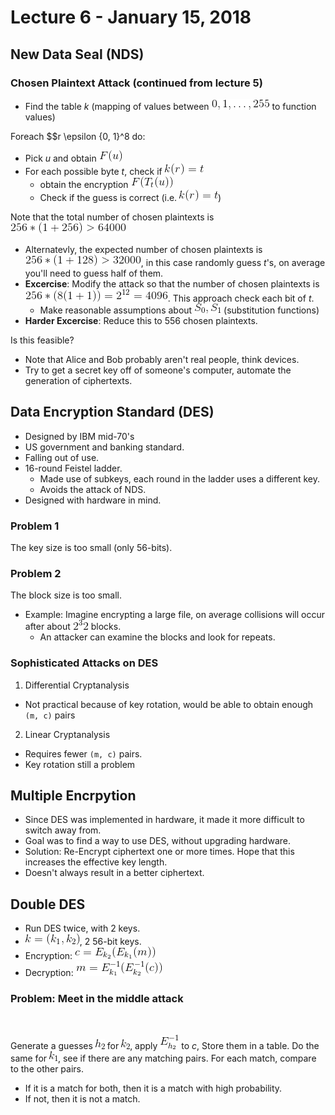 # Lecture 6 - January 15, 2018

## New Data Seal (NDS)

### Chosen Plaintext Attack (continued from lecture 5)
- Find the table *k* (mapping of values between ![latex-6f25c961-96e2-4721-87bc-000ef218dad3](data/lecture6/latex-6f25c961-96e2-4721-87bc-000ef218dad3.png) to function values)

Foreach $$r \epsilon {0, 1}^8 do:
- Pick *u* and obtain ![latex-d1ed6a2f-37b4-468c-98b2-499f76ba9a24](data/lecture6/latex-d1ed6a2f-37b4-468c-98b2-499f76ba9a24.png)
- For each possible byte *t*, check if ![latex-a6ff34e3-fded-4890-b490-1bb4946297c8](data/lecture6/latex-a6ff34e3-fded-4890-b490-1bb4946297c8.png)
  - obtain the encryption ![latex-92efcd1e-bba6-47a8-bd8d-5b3cf706dca2](data/lecture6/latex-92efcd1e-bba6-47a8-bd8d-5b3cf706dca2.png)
  - Check if the guess is correct (i.e. ![latex-b8254db5-fb13-4ce4-93c7-00b831c5af79](data/lecture6/latex-b8254db5-fb13-4ce4-93c7-00b831c5af79.png))

Note that the total number of chosen plaintexts is ![latex-4aec5f2e-f3a0-4eaf-839e-8837fd5e6d42](data/lecture6/latex-4aec5f2e-f3a0-4eaf-839e-8837fd5e6d42.png)
- Alternatevly, the expected number of chosen plaintexts is ![latex-be42f9a0-f4b0-4209-8580-94bcc561948c](data/lecture6/latex-be42f9a0-f4b0-4209-8580-94bcc561948c.png), in this case randomly guess *t*'s, on average you'll need to guess half of them.
- **Excercise**: Modify the attack so that the number of chosen plaintexts is ![latex-ff833d71-e25f-4755-b4f6-6f76b1d57718](data/lecture6/latex-ff833d71-e25f-4755-b4f6-6f76b1d57718.png). This approach check each bit of *t*.
  - Make reasonable assumptions about ![latex-19af6c3c-98c3-4884-8b3c-eec66a511853](data/lecture6/latex-19af6c3c-98c3-4884-8b3c-eec66a511853.png) (substitution functions)
- **Harder Excercise**: Reduce this to 556 chosen plaintexts.

Is this feasible?
- Note that Alice and Bob probably aren't real people, think devices.
- Try to get a secret key off of someone's computer, automate the generation of ciphertexts.

## Data Encryption Standard (DES)
- Designed by IBM mid-70's
- US government and banking standard.
- Falling out of use.
- 16-round Feistel ladder.
  - Made use of subkeys, each round in the ladder uses a different key.
  - Avoids the attack of NDS.
- Designed with hardware in mind.

### Problem 1
The key size is too small (only 56-bits).

### Problem 2
The block size is too small.
- Example: Imagine encrypting a large file, on average collisions will occur after about ![latex-d10b85ce-9a40-49b0-af67-07c3e5b7ec5e](data/lecture6/latex-d10b85ce-9a40-49b0-af67-07c3e5b7ec5e.png) blocks.
  - An attacker can examine the blocks and look for repeats.

### Sophisticated Attacks on DES

1. Differential Cryptanalysis
  - Not practical because of key rotation, would be able to obtain enough `(m, c)` pairs
2. Linear Cryptanalysis
  - Requires fewer `(m, c)` pairs.
  - Key rotation still a problem

## Multiple Encrpytion
- Since DES was implemented in hardware, it made it more difficult to switch away from.
- Goal was to find a way to use DES, without upgrading hardware.
- Solution: Re-Encrypt ciphertext one or more times. Hope that this increases the effective key length.
- Doesn't always result in a better ciphertext.

## Double DES
- Run DES twice, with 2 keys.
- ![latex-a4080f8b-08ab-485a-b5fa-4d80b7b3c68e](data/lecture6/latex-a4080f8b-08ab-485a-b5fa-4d80b7b3c68e.png), 2 56-bit keys.
- Encryption: ![latex-e09a9efd-fff3-4cc0-a25a-b32c78aaf4f7](data/lecture6/latex-e09a9efd-fff3-4cc0-a25a-b32c78aaf4f7.png)
- Decryption: ![latex-8230dfa1-3bd5-49b1-b2cc-a215beb8a775](data/lecture6/latex-8230dfa1-3bd5-49b1-b2cc-a215beb8a775.png)

### Problem: Meet in the middle attack
![latex-e3d54b50-78af-47a4-8158-b356eb26d9a5](data/lecture6/latex-e3d54b50-78af-47a4-8158-b356eb26d9a5.png)

Generate a guesses ![latex-95aeaae5-0067-4ff0-9ab0-bd88aa1d9c95](data/lecture6/latex-95aeaae5-0067-4ff0-9ab0-bd88aa1d9c95.png) for ![latex-52106325-22de-4b06-bccb-a832a5858879](data/lecture6/latex-52106325-22de-4b06-bccb-a832a5858879.png), apply ![latex-dbea4436-773f-4767-b0ec-c5b7f1293d1e](data/lecture6/latex-dbea4436-773f-4767-b0ec-c5b7f1293d1e.png) to *c*, Store them in a table.
Do the same for ![latex-b0c933db-93b7-40a5-9e83-061182145574](data/lecture6/latex-b0c933db-93b7-40a5-9e83-061182145574.png), see if there are any matching pairs. For each match, compare to the other pairs.
- If it is a match for both, then it is a match with high probability.
- If not, then it is not a match.
